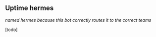 ## Uptime hermes 
_named hermes because this bot correctly routes it to the correct teams_

\[todo\]